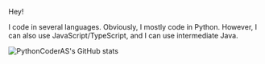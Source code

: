 Hey!

I code in several languages. Obviously, I mostly code in Python. However, I can also use JavaScript/TypeScript, and I can use intermediate Java.

![PythonCoderAS's GitHub stats](https://github-readme-stats.vercel.app/api?username=PythonCoderAS&show_icons=true)
